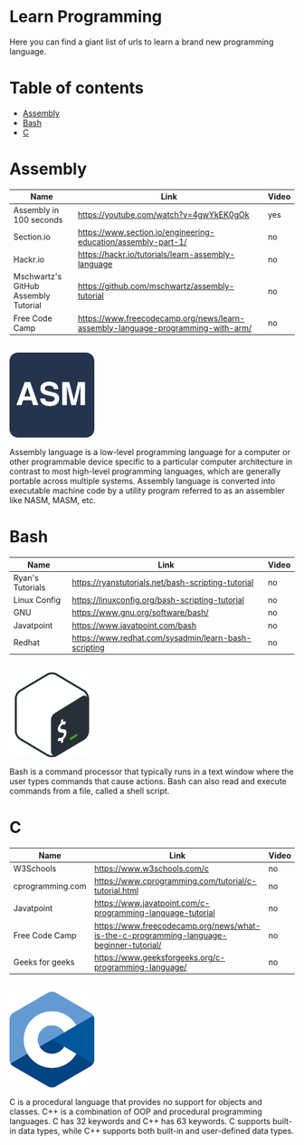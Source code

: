 # Learn Programming
Here you can find a giant list of urls to learn a brand new programming language.

# Table of contents
- [Assembly](#assembly)
- [Bash](#bash)
- [C](#c)

# Assembly
| Name | Link | Video |
| ---- | ---- | ----- |
| Assembly in 100 seconds | https://youtube.com/watch?v=4gwYkEK0gOk | yes |
| Section.io | https://www.section.io/engineering-education/assembly-part-1/ | no |
| Hackr.io | https://hackr.io/tutorials/learn-assembly-language | no |
| Mschwartz's GitHub Assembly Tutorial | https://github.com/mschwartz/assembly-tutorial | no |
| Free Code Camp | https://www.freecodecamp.org/news/learn-assembly-language-programming-with-arm/ | no |

<br>
<div>
    <img src="./images/asm.png" alt="Assembly Programming Language Logo" width="150px">
    <p>Assembly language is a low-level programming language for a computer or other programmable device specific to a particular computer architecture in contrast to most high-level programming languages, which are generally portable across multiple systems. Assembly language is converted into executable machine code by a utility program referred to as an assembler like NASM, MASM, etc.</p>
</div>

# Bash
| Name | Link | Video |
| ---- | ---- | ----- |
| Ryan's Tutorials | https://ryanstutorials.net/bash-scripting-tutorial | no |
| Linux Config | https://linuxconfig.org/bash-scripting-tutorial | no |
| GNU | https://www.gnu.org/software/bash/ | no |
| Javatpoint | https://www.javatpoint.com/bash | no |
| Redhat | https://www.redhat.com/sysadmin/learn-bash-scripting | no |

<br>
<div>
    <img src="./images/bash.png" alt="Bash Logo" width="150px">
    <p>Bash is a command processor that typically runs in a text window where the user types commands that cause actions. Bash can also read and execute commands from a file, called a shell script.</p>
</div>

# C
| Name | Link | Video |
| ---- | ---- | ----- |
| W3Schools | https://www.w3schools.com/c | no |
| cprogramming.com | https://www.cprogramming.com/tutorial/c-tutorial.html | no |
| Javatpoint | https://www.javatpoint.com/c-programming-language-tutorial | no |
| Free Code Camp | https://www.freecodecamp.org/news/what-is-the-c-programming-language-beginner-tutorial/ | no |
| Geeks for geeks | https://www.geeksforgeeks.org/c-programming-language/ | no |

<br>
<div>
    <img src="./images/c.png" alt="C Logo" width="150px">
    <p>C is a procedural language that provides no support for objects and classes. C++ is a combination of OOP and procedural programming languages. C has 32 keywords and C++ has 63 keywords. C supports built-in data types, while C++ supports both built-in and user-defined data types.</p>
</div>